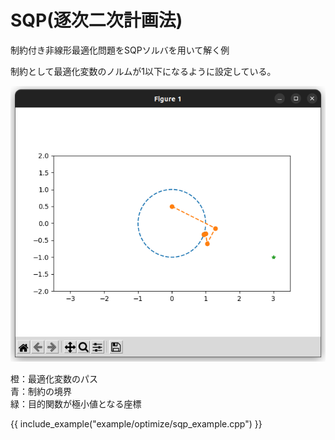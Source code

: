 # SQP(逐次二次計画法)

制約付き非線形最適化問題をSQPソルバを用いて解く例

制約として最適化変数のノルムが1以下になるように設定している。

![](../fig/sqp_example.png)

橙：最適化変数のパス  
青：制約の境界  
緑：目的関数が極小値となる座標

{{ include_example("example/optimize/sqp_example.cpp") }}
